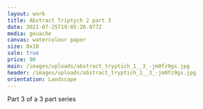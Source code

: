```yaml
---
layout: work
title: Abstract Triptych 2 part 3
date: 2021-07-25T19:05:26.077Z
media: gouache
canvas: watercolour paper
size: 8x10
sale: true
price: 90
main: /images/uploads/abstract_tryptich_1__3_-jm0fz9gs.jpg
header: /images/uploads/abstract_tryptich_1__3_-jm0fz9gs.jpg
orientation: Landscape
---
```

Part 3 of a 3 part series